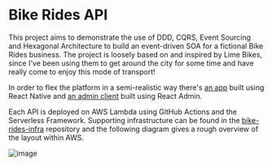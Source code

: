 # Bike Rides API

This project aims to demonstrate the use of DDD, CQRS, Event Sourcing and Hexagonal Architecture to build an event-driven SOA for a fictional Bike Rides business.
The project is loosely based on and inspired by Lime Bikes, since I've been using them to get around the city for some time and have really come to enjoy this mode of transport!

In order to flex the platform in a semi-realistic way there's [an app](https://github.com/tomcant/bike-rides-app) built using React Native and [an admin client](https://github.com/tomcant/bike-rides-admin) built using React Admin.

Each API is deployed on AWS Lambda using GitHub Actions and the Serverless Framework.
Supporting infrastructure can be found in the [bike-rides-infra](https://github.com/tomcant/bike-rides-infra) repository and the following diagram gives a rough overview of the layout within AWS.

![image](https://github.com/user-attachments/assets/359930f7-5422-4e91-b234-7c56a344a254)
